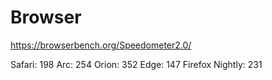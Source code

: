 # Browser
https://browserbench.org/Speedometer2.0/

Safari: 198
Arc: 254
Orion: 352
Edge: 147
Firefox Nightly: 231
